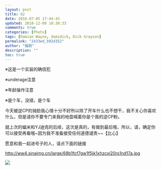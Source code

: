 ```yaml
---
layout: post
title: 62
date: 2016-07-05 17:44:43
updated: 2018-12-08 10:38:33
comments: true
categories: [Photo]
tags: [Damian Wayne, damidick, Dick Grayson]
permalink: "2433ed_b92d352"
author: "猫厨"
description: ""
toc: true
---
```


<p>※这是一个实装的确信犯</p> 
<p>※underage注意</p> 
<p>※年龄操作注意&nbsp;</p> 
<p>※是个车，没错，是个车</p> 
<p>今天被逆CP的骑脸我心情十分不好所以除了开车什么也不想干，我不关心你喜欢什么，但是请你不要专门来我的地盘喊着你是个我的逆CP粉。</p> 
<p>就上次的蝠米和YJ迪克的后续，这次是真的，有做到最后哦，所以，请，确定你可以接受再看哦~因为我不准备接受任何道德谴责~~【比心】<br /></p> 
<p>愿意和我一起进号子的人，请点下面的链接</p> 
<p><a rel="nofollow" href="http://ww4.sinaimg.cn/large/68b1fcf7gw1f5jk1xhzcxj20rs1nd17a.jpg" target="_blank"  >http://ww4.sinaimg.cn/large/68b1fcf7gw1f5jk1xhzcxj20rs1nd17a.jpg</a><br /></p>

![](/img/img_cVZNdzJtQk9JV2NKOWFVeG1MK09iQUtrTktIVGh5aXh3bEtHRXppQW5pcVlKUHdFRHp4cGV3PT0.jpg)